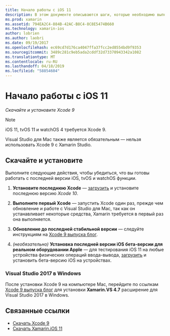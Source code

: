 ```yaml
---
title: Начало работы с iOS 11
description: В этом документе описываются шаги, которые необходимо выполнить, чтобы приступить к разработке приложений iOS 11. Он описывает, как скачать Xcode и обновлять 2019 г. Visual Studio.
ms.prod: xamarin
ms.assetid: 794EA2C4-884B-42AC-B8C4-8C8E5474B660
ms.technology: xamarin-ios
author: lobrien
ms.author: laobri
ms.date: 09/19/2017
ms.openlocfilehash: ec69cd7d176ca4047ffa37fcc2ed8554bd9f9353
ms.sourcegitcommit: 3489c281c9eb5ada2cddf32d73370943342a1082
ms.translationtype: MT
ms.contentlocale: ru-RU
ms.lasthandoff: 04/18/2019
ms.locfileid: "58854604"
---
```

# <a name="getting-started-with-ios-11"></a>Начало работы с iOS 11

_Скачайте и установите Xcode 9_

> [!NOTE]
> iOS 11, tvOS 11 и watchOS 4 требуется Xcode 9.
>
> Visual Studio для Mac также является обязательным — нельзя использовать Xcode 9 с Xamarin Studio.

## <a name="download-and-install"></a>Скачайте и установите

Выполните следующие действия, чтобы убедиться, что вы готовы работать с последней версии iOS, tvOS и watchOS функции.

1. **Установите последнюю Xcode** — [загрузить](https://developer.apple.com/download/) и установите последнюю версию _Xcode 10_.

2. **Выполните первый Xcode** — запустить Xcode один раз, прежде чем обновление и работе с Visual Studio для Mac, так как он устанавливает некоторые средства, Xamarin требуется в первый раз она выполняется.

3. **Обновление до последней стабильной версии** — следуйте инструкциям на [Xcode 9 выпуска блог](https://releases.xamarin.com/stable-release-15-3-5-with-xcode-9-support/).

4. _(необязательно)_  **Установка последней версии iOS бета-версии для реальном оборудовании Apple** — для тестирования iOS 11 на любые устройства физических операций ввода-вывода, [загрузить](https://developer.apple.com/download/) и установить бета-версию iOS на устройствах.


### <a name="visual-studio-2017-on-windows"></a>Visual Studio 2017 в Windows

После установки Xcode 9 на компьютере Mac, перейдите по ссылкам [Xcode 9 выпуска блог](https://releases.xamarin.com/stable-release-15-3-5-with-xcode-9-support/) для установки **Xamarin.VS 4.7** расширение для Visual Studio 2017 в Windows.


## <a name="related-links"></a>Связанные ссылки

- [Скачать Xcode 9](https://developer.apple.com/download/)
- [Скачать Xamarin.iOS 11](https://releases.xamarin.com/stable-release-15-3-5-with-xcode-9-support/)
